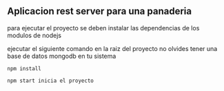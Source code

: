 

## Aplicacion rest server para una panaderia

para ejecutar el proyecto se deben instalar las dependencias de los modulos de nodejs

ejecutar el siguiente comando en la raiz del proyecto
no olvides tener una base de datos mongodb en tu sistema

    npm install

    npm start inicia el proyecto